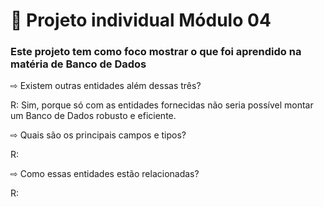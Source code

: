 # 🚀 Projeto individual Módulo 04

### Este projeto tem como foco mostrar o que foi aprendido na matéria de Banco de Dados




        
⇨ Existem outras entidades além dessas três?


R: Sim, porque só com as entidades fornecidas não seria possível montar um Banco de Dados robusto e eficiente. 


⇨ Quais são os principais campos e tipos?


R:


⇨ Como essas entidades estão relacionadas?


R:
